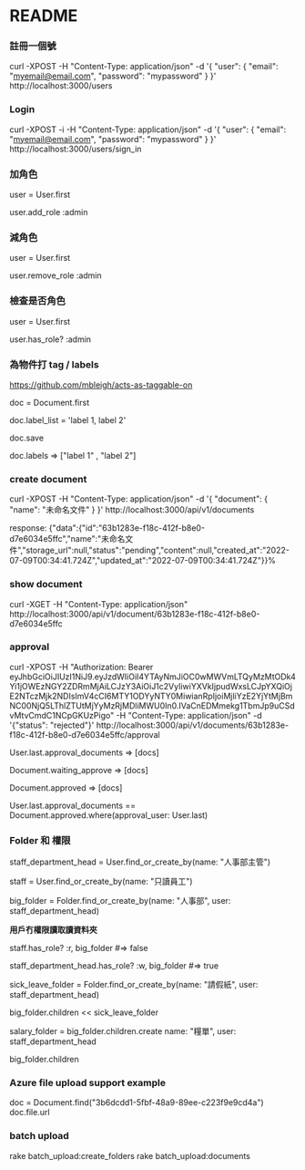 # README

### 註冊一個號
curl -XPOST -H "Content-Type: application/json" -d '{ "user": { "email": "myemail@email.com", "password": "mypassword" } }' http://localhost:3000/users

### Login
curl -XPOST -i -H "Content-Type: application/json" -d '{ "user": { "email": "myemail@email.com", "password": "mypassword" } }' http://localhost:3000/users/sign_in

### 加角色
user = User.first

user.add_role :admin

### 減角色
user = User.first

user.remove_role :admin

### 檢查是否角色
user = User.first

user.has_role? :admin

### 為物件打 tag / labels
https://github.com/mbleigh/acts-as-taggable-on

doc = Document.first

doc.label_list = 'label 1, label 2'

doc.save

doc.labels => ["label 1" , "label 2"]


### create document
curl -XPOST -H "Content-Type: application/json" -d '{ "document": { "name": "未命名文件" } }' http://localhost:3000/api/v1/documents

response: 
  {"data":{"id":"63b1283e-f18c-412f-b8e0-d7e6034e5ffc","name":"未命名文件","storage_url":null,"status":"pending","content":null,"created_at":"2022-07-09T00:34:41.724Z","updated_at":"2022-07-09T00:34:41.724Z"}}% 

###  show document
curl -XGET -H "Content-Type: application/json" http://localhost:3000/api/v1/document/63b1283e-f18c-412f-b8e0-d7e6034e5ffc


### approval
curl -XPOST -H "Authorization: Bearer eyJhbGciOiJIUzI1NiJ9.eyJzdWIiOiI4YTAyNmJiOC0wMWVmLTQyMzMtODk4Yi1jOWEzNGY2ZDRmMjAiLCJzY3AiOiJ1c2VyIiwiYXVkIjpudWxsLCJpYXQiOjE2NTczMjk2NDIsImV4cCI6MTY1ODYyNTY0MiwianRpIjoiMjliYzE2YjYtMjBmNC00NjQ5LThlZTUtMjYyMzRjMDliMWU0In0.IVaCnEDMmekg1TbmJp9uCSdvMtvCmdC1NCpGKUzPigo" -H "Content-Type: application/json" -d '{"status": "rejected"}' http://localhost:3000/api/v1/documents/63b1283e-f18c-412f-b8e0-d7e6034e5ffc/approval


User.last.approval_documents => [docs]

Document.waiting_approve => [docs]

Document.approved => [docs]

User.last.approval_documents == Document.approved.where(approval_user: User.last)

### Folder 和 權限
staff_department_head = User.find_or_create_by(name: "人事部主管")

staff = User.find_or_create_by(name: "只讀員工")

big_folder = Folder.find_or_create_by(name: "人事部", user: staff_department_head)

**用戶冇權限讀取讀資料夾**

staff.has_role? :r, big_folder #=> false

staff_department_head.has_role? :w, big_folder #=> true

sick_leave_folder = Folder.find_or_create_by(name: "請假紙", user: staff_department_head)

big_folder.children << sick_leave_folder

salary_folder = big_folder.children.create name: "糧單", user: staff_department_head

big_folder.children


### Azure file upload support example
doc = Document.find("3b6dcdd1-5fbf-48a9-89ee-c223f9e9cd4a")
doc.file.url

### batch upload
rake batch_upload:create_folders
rake batch_upload:documents